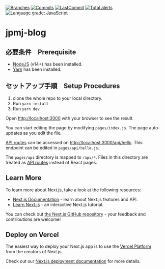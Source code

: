 [![Branches](https://badgen.net/github/branches/nagchanallen/jpmj-blog)](https://github.com/nagchanallen/jpmj-blog)
[![Commits](https://badgen.net/github/commits/nagchanallen/jpmj-blog)](https://github.com/nagchanallen/jpmj-blog)
[![LastCommit](https://badgen.net/github/last-commit/nagchanallen/jpmj-blog)](https://github.com/nagchanallen/jpmj-blog/commits/master)
[![Total alerts](https://img.shields.io/lgtm/alerts/g/nagchanallen/jpmj-blog.svg?logo=lgtm&logoWidth=18)](https://lgtm.com/projects/g/nagchanallen/jpmj-blog/alerts/)
<a href="https://lgtm.com/projects/g/nagchanallen/jpmj-blog/context:javascript"><img alt="Language grade: JavaScript" src="https://img.shields.io/lgtm/grade/javascript/g/nagchanallen/jpmj-blog.svg?logo=lgtm&logoWidth=18"/></a>

# jpmj-blog

## 必要条件　Prerequisite　
- [NodeJS](https://nodejs.org/en/) (v14+) has been installed.
- [Yarn](https://yarnpkg.com/) has been installed.

## セットアップ手順　Setup Procedures
1. clone the whole repo to your local directory.
2. Run `yarn install`
3. Run `yarn dev`

Open [http://localhost:3000](http://localhost:3000) with your browser to see the result.

You can start editing the page by modifying `pages/index.js`. The page auto-updates as you edit the file.

[API routes](https://nextjs.org/docs/api-routes/introduction) can be accessed on [http://localhost:3000/api/hello](http://localhost:3000/api/hello). This endpoint can be edited in `pages/api/hello.js`.

The `pages/api` directory is mapped to `/api/*`. Files in this directory are treated as [API routes](https://nextjs.org/docs/api-routes/introduction) instead of React pages.

## Learn More

To learn more about Next.js, take a look at the following resources:

- [Next.js Documentation](https://nextjs.org/docs) - learn about Next.js features and API.
- [Learn Next.js](https://nextjs.org/learn) - an interactive Next.js tutorial.

You can check out [the Next.js GitHub repository](https://github.com/vercel/next.js/) - your feedback and contributions are welcome!

## Deploy on Vercel

The easiest way to deploy your Next.js app is to use the [Vercel Platform](https://vercel.com/new?utm_medium=default-template&filter=next.js&utm_source=create-next-app&utm_campaign=create-next-app-readme) from the creators of Next.js.

Check out our [Next.js deployment documentation](https://nextjs.org/docs/deployment) for more details.
